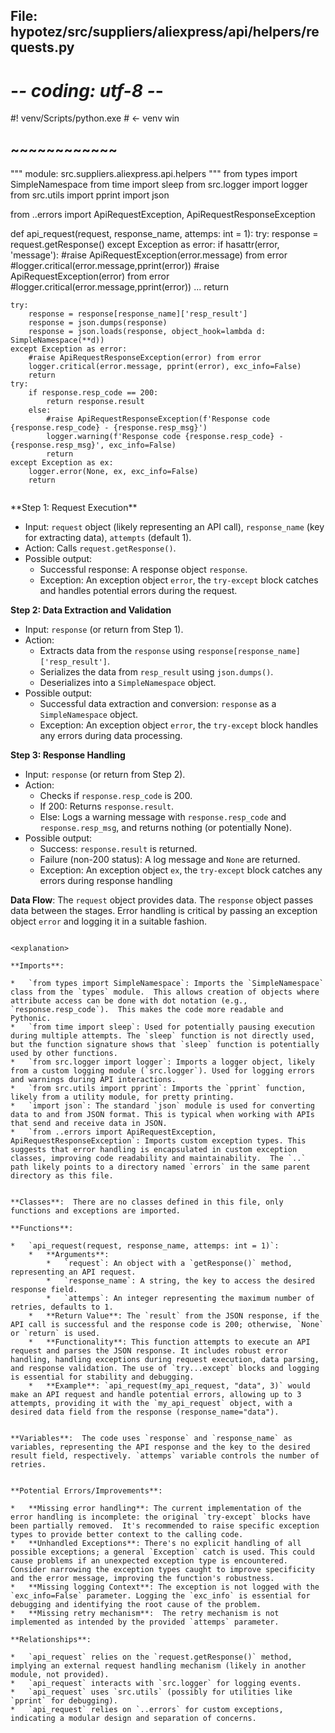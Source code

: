 ## File: hypotez/src/suppliers/aliexpress/api/helpers/requests.py
# -*- coding: utf-8 -*-
#! venv/Scripts/python.exe # <- venv win
## ~~~~~~~~~~~~
""" module: src.suppliers.aliexpress.api.helpers """
from types import SimpleNamespace
from time import sleep
from src.logger import logger
from src.utils import pprint
import json

from ..errors import ApiRequestException, ApiRequestResponseException


def api_request(request, response_name, attemps: int = 1):
    try:
        response = request.getResponse()
    except Exception as error:
        if hasattr(error, 'message'):
            #raise ApiRequestException(error.message) from error
            #logger.critical(error.message,pprint(error))
        #raise ApiRequestException(error) from error
        #logger.critical(error.message,pprint(error))
            ...
            return

    try:
        response = response[response_name]['resp_result']
        response = json.dumps(response)
        response = json.loads(response, object_hook=lambda d: SimpleNamespace(**d))
    except Exception as error:
        #raise ApiRequestResponseException(error) from error
        logger.critical(error.message, pprint(error), exc_info=False)
        return
    try:
        if response.resp_code == 200:
            return response.result
        else:
            #raise ApiRequestResponseException(f'Response code {response.resp_code} - {response.resp_msg}')
            logger.warning(f'Response code {response.resp_code} - {response.resp_msg}', exc_info=False)
            return
    except Exception as ex:
        logger.error(None, ex, exc_info=False)
        return
```

```
<algorithm>
**Step 1:  Request Execution**

*   Input: `request` object (likely representing an API call), `response_name` (key for extracting data), `attempts` (default 1).
*   Action: Calls `request.getResponse()`.
*   Possible output:
    *   Successful response: A response object `response`.
    *   Exception: An exception object `error`, the `try-except` block catches and handles potential errors during the request.


**Step 2: Data Extraction and Validation**

*   Input: `response` (or return from Step 1).
*   Action:
    *   Extracts data from the `response` using `response[response_name]['resp_result']`.
    *   Serializes the data from `resp_result` using `json.dumps()`.
    *   Deserializes into a `SimpleNamespace` object.
*   Possible output:
    *   Successful data extraction and conversion: `response` as a `SimpleNamespace` object.
    *   Exception: An exception object `error`, the `try-except` block handles any errors during data processing.


**Step 3: Response Handling**

*   Input: `response` (or return from Step 2).
*   Action:
    *   Checks if `response.resp_code` is 200.
    *   If 200: Returns `response.result`.
    *   Else: Logs a warning message with `response.resp_code` and `response.resp_msg`, and returns nothing (or potentially None).
*   Possible output:
    *   Success: `response.result` is returned.
    *   Failure (non-200 status): A log message and `None` are returned.
    *   Exception: An exception object `ex`, the `try-except` block catches any errors during response handling


**Data Flow**: The `request` object provides data.  The `response` object passes data between the stages.  Error handling is critical by passing an exception object `error` and logging it in a suitable fashion.


```

<explanation>

**Imports**:

*   `from types import SimpleNamespace`: Imports the `SimpleNamespace` class from the `types` module.  This allows creation of objects where attribute access can be done with dot notation (e.g., `response.resp_code`).  This makes the code more readable and Pythonic.
*   `from time import sleep`: Used for potentially pausing execution during multiple attempts. The `sleep` function is not directly used, but the function signature shows that `sleep` function is potentially used by other functions.
*   `from src.logger import logger`: Imports a logger object, likely from a custom logging module (`src.logger`). Used for logging errors and warnings during API interactions.
*   `from src.utils import pprint`: Imports the `pprint` function, likely from a utility module, for pretty printing.
*   `import json`: The standard `json` module is used for converting data to and from JSON format. This is typical when working with APIs that send and receive data in JSON.
*   `from ..errors import ApiRequestException, ApiRequestResponseException`: Imports custom exception types. This suggests that error handling is encapsulated in custom exception classes, improving code readability and maintainability.  The `..` path likely points to a directory named `errors` in the same parent directory as this file.


**Classes**:  There are no classes defined in this file, only functions and exceptions are imported.

**Functions**:

*   `api_request(request, response_name, attemps: int = 1)`:
    *   **Arguments**:
        *   `request`: An object with a `getResponse()` method, representing an API request.
        *   `response_name`: A string, the key to access the desired response field.
        *   `attemps`: An integer representing the maximum number of retries, defaults to 1.
    *   **Return Value**: The `result` from the JSON response, if the API call is successful and the response code is 200; otherwise, `None` or `return` is used.
    *   **Functionality**: This function attempts to execute an API request and parses the JSON response. It includes robust error handling, handling exceptions during request execution, data parsing, and response validation. The use of `try...except` blocks and logging is essential for stability and debugging.
    *   **Example**: `api_request(my_api_request, "data", 3)` would make an API request and handle potential errors, allowing up to 3 attempts, providing it with the `my_api_request` object, with a desired data field from the response (response_name="data").


**Variables**:  The code uses `response` and `response_name` as variables, representing the API response and the key to the desired result field, respectively. `attemps` variable controls the number of retries.


**Potential Errors/Improvements**:

*   **Missing error handling**: The current implementation of the error handling is incomplete: the original `try-except` blocks have been partially removed.  It's recommended to raise specific exception types to provide better context to the calling code.
*   **Unhandled Exceptions**: There's no explicit handling of all possible exceptions; a general `Exception` catch is used. This could cause problems if an unexpected exception type is encountered. Consider narrowing the exception types caught to improve specificity and the error message, improving the function's robustness.
*   **Missing logging Context**: The exception is not logged with the `exc_info=False` parameter. Logging the `exc_info` is essential for debugging and identifying the root cause of the problem.
*   **Missing retry mechanism**:  The retry mechanism is not implemented as intended by the provided `attemps` parameter.

**Relationships**:

*   `api_request` relies on the `request.getResponse()` method, implying an external request handling mechanism (likely in another module, not provided).
*   `api_request` interacts with `src.logger` for logging events.
*   `api_request` uses `src.utils` (possibly for utilities like `pprint` for debugging).
*   `api_request` relies on `..errors` for custom exceptions, indicating a modular design and separation of concerns.
